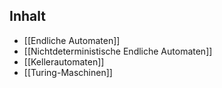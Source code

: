 ## Inhalt
- [[Endliche Automaten]]
- [[Nichtdeterministische Endliche Automaten]]
- [[Kellerautomaten]]
- [[Turing-Maschinen]]
